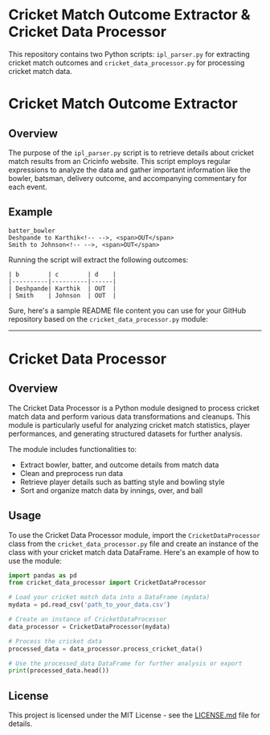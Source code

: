 # Cricket Match Outcome Extractor & Cricket Data Processor

This repository contains two Python scripts: `ipl_parser.py` for extracting cricket match outcomes and `cricket_data_processor.py` for processing cricket match data.

# Cricket Match Outcome Extractor

## Overview

The purpose of the `ipl_parser.py` script is to retrieve details about cricket match results from an Cricinfo website. This script employs regular expressions to analyze the data and gather important information like the bowler, batsman, delivery outcome, and accompanying commentary for each event.

## Example
```
batter_bowler
Deshpande to Karthik<!-- -->, <span>OUT</span>
Smith to Johnson<!-- -->, <span>OUT</span>
```

Running the script will extract the following outcomes:

```
| b        | c        | d    |
|----------|----------|------|
| Deshpande| Karthik  | OUT  |
| Smith    | Johnson  | OUT  |
```


Sure, here's a sample README file content you can use for your GitHub repository based on the `cricket_data_processor.py` module:

---

# Cricket Data Processor

## Overview

The Cricket Data Processor is a Python module designed to process cricket match data and perform various data transformations and cleanups. This module is particularly useful for analyzing cricket match statistics, player performances, and generating structured datasets for further analysis.

The module includes functionalities to:

- Extract bowler, batter, and outcome details from match data
- Clean and preprocess run data
- Retrieve player details such as batting style and bowling style
- Sort and organize match data by innings, over, and ball

## Usage

To use the Cricket Data Processor module, import the `CricketDataProcessor` class from the `cricket_data_processor.py` file and create an instance of the class with your cricket match data DataFrame. Here's an example of how to use the module:

```python
import pandas as pd
from cricket_data_processor import CricketDataProcessor

# Load your cricket match data into a DataFrame (mydata)
mydata = pd.read_csv('path_to_your_data.csv')

# Create an instance of CricketDataProcessor
data_processor = CricketDataProcessor(mydata)

# Process the cricket data
processed_data = data_processor.process_cricket_data()

# Use the processed_data DataFrame for further analysis or export
print(processed_data.head())
```

## License

This project is licensed under the MIT License - see the [LICENSE.md](LICENSE.md) file for details.


